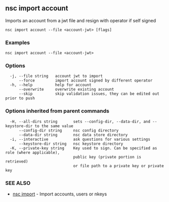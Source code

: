 ## nsc import account

Imports an account from a jwt file and resign with operator if self signed

```
nsc import account --file <account-jwt> [flags]
```

### Examples

```
nsc import account --file <account-jwt>
```

### Options

```
  -j, --file string   account jwt to import
      --force         import account signed by different operator
  -h, --help          help for account
      --overwrite     overwrite existing account
      --skip          skip validation issues, they can be edited out prior to push
```

### Options inherited from parent commands

```
  -H, --all-dirs string       sets --config-dir, --data-dir, and --keystore-dir to the same value
      --config-dir string     nsc config directory
      --data-dir string       nsc data store directory
  -i, --interactive           ask questions for various settings
      --keystore-dir string   nsc keystore directory
  -K, --private-key string    Key used to sign. Can be specified as role (where applicable),
                              public key (private portion is retrieved)
                              or file path to a private key or private key 
```

### SEE ALSO

* [nsc import](nsc_import.md)	 - Import accounts, users or nkeys

